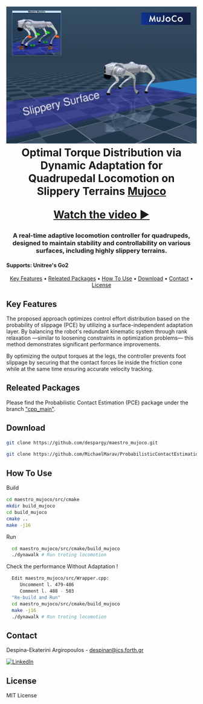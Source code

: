 
<h1 align="center">





<!-- [![Video Thumbnail](https://img.youtube.com/vi/tsgJr0Eto9Y/0.jpg)](https://www.youtube.com/watch?v=tsgJr0Eto9Y) -->

</h1>

<h1 align="center">
  <br>
  <a href="https://github.com/despargy/maestro_mujoco"><img src="Github-logo.png" alt="Maestro Mujoco" width="600"></a>
  <br>
  Optimal Torque Distribution via Dynamic Adaptation for Quadrupedal Locomotion on Slippery Terrains <a href="https://mujoco.org/" target="_blank">Mujoco</a>
  <br>

  [Watch the video ▶️](https://www.youtube.com/watch?v=tsgJr0Eto9Y)

</h1>

<h3 align="center"> A real-time adaptive locomotion controller for quadrupeds, designed to maintain stability and controllability on various surfaces, including highly slippery terrains. </h3> 

<h4>Supports: Unitree's Go2</h4>
<p align="center">
  <a href="#key-features">Key Features</a> •
  <a href="#releated-packages">Releated Packages</a> •
  <a href="#how-to-use">How To Use</a> •
  <a href="#download">Download</a> •
  <a href="#contact">Contact</a> •
  <a href="#license">License</a>
</p>

## Key Features

The proposed approach optimizes control effort distribution based on the probability of slippage (PCE) by utilizing a surface-independent adaptation layer. By balancing the robot's redundant kinematic system through rank relaxation —similar to loosening constraints in optimization problems— this method demonstrates significant performance improvements.

By optimizing the output torques at the legs, the controller prevents foot slippage by securing that the contact forces lie inside the friction cone while at the same time ensuring accurate velocity tracking. 
## Releated Packages

Please find the Probabilistic Contact Estimation (PCE) package under the branch <a href="https://github.com/MichaelMarav/ProbabilisticContactEstimation/tree/cpp_main" target="_blank">"cpp_main"</a>.  


<!-- The current project's package version, developed for Gazebo and/or the Unitree GO1 robot, is available at <a href="https://github.com/despargy/maestro/tree/master" target="_blank">Maestro ROS</a>
based on previous work for slip detection 
<a href="https://github.com/MichaelMarav/ProbabilisticContactEstimation" target="_blank">Probabilistic Contact Estimation</a>. -->


## Download

   ```sh
   git clone https://github.com/despargy/maestro_mujoco.git
   ```

   ```sh
   git clone https://github.com/MichaelMarav/ProbabilisticContactEstimation/tree/cpp_main
   ```

## How To Use

Build 
   ```sh
   cd maestro_mujoco/src/cmake 
   mkdir build_mujoco
   cd build_mujoco
   cmake ..
   make -j16
   ```


Run 
 ```sh
   cd maestro_mujoco/src/cmake/build_mujoco
   ./dynawalk # Run troting locomotion
   ```

Check the performance Without Adaptation !
 ```sh
   Edit maestro_mujoco/src/Wrapper.cpp:
      Uncomment l. 479-486
      Comment l. 488 - 503
   "Re-build and Run"
   cd maestro_mujoco/src/cmake/build_mujoco
   make -j16
   ./dynawalk # Run troting locomotion
   ```

  


## Contact
   Despina-Ekaterini Argiropoulos - despinar@ics.forth.gr         

[![LinkedIn][linkedin-shield]][linkedin-url] 


[linkedin-shield]: https://img.shields.io/badge/-LinkedIn-black.svg?style=for-the-badge&logo=linkedin&colorB=555
[linkedin-url]:https://www.linkedin.com/in/despar/


## License

MIT License